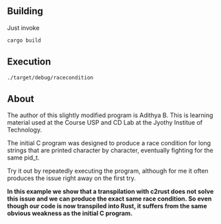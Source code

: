 ## Building 
Just invoke
```bash 
cargo build 
```

## Execution
```bash
./target/debug/racecondition
```

## About 
The author of this slightly modified program is Adithya B.
This is learning material used at the Course USP and CD Lab at the Jyothy Institue of Technology.

The initial C program was designed to produce a race condition for long strings that are printed character by character,
eventually fighting for the same pid_t.

Try it out by repeatedly executing the program, although for me it often produces the issue right away on the first try.

**In this example we show that a transpilation with c2rust does not solve this issue and we can produce the exact same race condition. So even though our code is now transpiled into Rust, it suffers from the same obvious weakness as the initial C program.**

